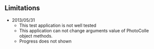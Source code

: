## Limitations

  * 2013/05/31
    * This test application is not well tested
    * This application can not change arguments value of PhotoColle object methods.
    * Progress does not shown

